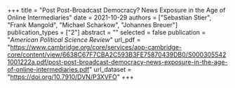 +++
title = "Post Post-Broadcast Democracy? News Exposure in the Age of Online Intermediaries"
date = 2021-10-29
authors = ["Sebastian Stier", "Frank Mangold", "Michael Scharkow", "Johannes Breuer"]
publication_types = ["2"]
abstract = ""
selected = false
publication = "*American Political Science Review*"
url_pdf = "https://www.cambridge.org/core/services/aop-cambridge-core/content/view/6638C67F7CBA2C593B3FE75870439DB0/S0003055421001222a.pdf/post-post-broadcast-democracy-news-exposure-in-the-age-of-online-intermediaries.pdf"
url_dataset = "https://doi.org/10.7910/DVN/P3XVFO"
+++